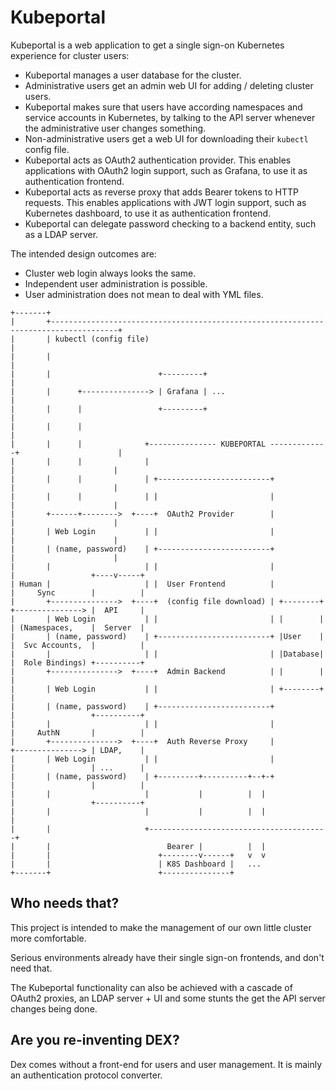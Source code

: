 # Kubeportal

Kubeportal is a web application to get a single sign-on Kubernetes experience for cluster users:

  * Kubeportal manages a user database for the cluster.
  * Administrative users get an admin web UI for adding / deleting cluster users.
  * Kubeportal makes sure that users have according namespaces and service accounts in Kubernetes, by talking to the API server whenever the administrative user changes something.
  * Non-administrative users get a web UI for downloading their `kubectl` config file.
  * Kubeportal acts as OAuth2 authentication provider. This enables applications with OAuth2 login support, such as Grafana, to use it as authentication frontend.
  * Kubeportal acts as reverse proxy that adds Bearer tokens to HTTP requests. This enables applications with JWT login support, such as Kubernetes dashboard, to use it as authentication frontend.
  * Kubeportal can delegate password checking to a backend entity, such as a LDAP server.
  
The intended design outcomes are:

  * Cluster web login always looks the same.
  * Independent user administration is possible.
  * User administration does not mean to deal with YML files.

```
+-------+
|       +-------------------------------------------------------------------------------------+
|       | kubectl (config file)                                                               |
|       |                                                                                     |
|       |                        +---------+                                                  |
|       |      +---------------> | Grafana | ...                                              |
|       |      |                 +---------+                                                  |
|       |      |                                                                              |
|       |      |              +--------------- KUBEPORTAL -------------+                      |
|       |      |              |                                        |                      |
|       |      |              | +-------------------------+            |                      |
|       |      |              | |                         |            |                      |
|       +------+-------->  +----+  OAuth2 Provider        |            |                      |
|       | Web Login           | |                         |            |                      |
|       | (name, password)    | +-------------------------+            |                      |
|       |                     | |                         |            |                 +----v-----+
| Human |                     | |  User Frontend          |            |     Sync        |          |
|       +--------------->  +----+  (config file download) | +--------+ +---------------> |  API     |
|       | Web Login           | |                         | |        | | (Namespaces,    |  Server  |
|       | (name, password)    | +-------------------------+ |User    | |  Svc Accounts,  |          |
|       |                     | |                         | |Database| |  Role Bindings) +----------+
|       +--------------->  +----+  Admin Backend          | |        | |
|       | Web Login           | |                         | +--------+ |
|       | (name, password)    | +-------------------------+            |                 +----------+
|       |                     | |                         |            |     AuthN       |          |
|       +--------------->  +----+  Auth Reverse Proxy     |            +---------------> | LDAP,    |
|       | Web Login           | |                         |            |                 | ...      |
|       | (name, password)    | +---------+----------+--+-+            |                 |          |
|       |                     |           |          |  |              |                 +----------+
|       |                     |           |          |  |              |
|       |                     +----------------------------------------+
|       |                          Bearer |          |  |
|       |                        +--------v------+   v  v
|       |                        | K8S Dashboard |   ...
+-------+                        +---------------+

```

## Who needs that?

This project is intended to make the management of our own little cluster more comfortable.

Serious environments already have their single sign-on frontends, and don't need that. 

The Kubeportal functionality can also be achieved with a cascade of OAuth2 proxies, an LDAP server + UI and some stunts the get the API server changes being done.

## Are you re-inventing DEX?

Dex comes without a front-end for users and user management. It is mainly an authentication protocol converter.

